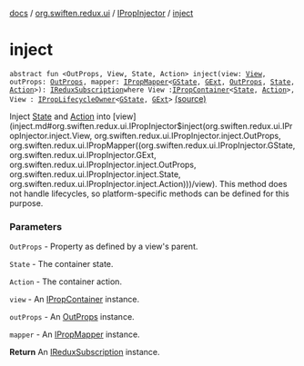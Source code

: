 [docs](../../index.md) / [org.swiften.redux.ui](../index.md) / [IPropInjector](index.md) / [inject](./inject.md)

# inject

`abstract fun <OutProps, View, State, Action> inject(view: `[`View`](inject.md#View)`, outProps: `[`OutProps`](inject.md#OutProps)`, mapper: `[`IPropMapper`](../-i-prop-mapper.md)`<`[`GState`](index.md#GState)`, `[`GExt`](index.md#GExt)`, `[`OutProps`](inject.md#OutProps)`, `[`State`](inject.md#State)`, `[`Action`](inject.md#Action)`>): `[`IReduxSubscription`](../../org.swiften.redux.core/-i-redux-subscription/index.md)` where View : `[`IPropContainer`](../-i-prop-container/index.md)`<`[`State`](inject.md#State)`, `[`Action`](inject.md#Action)`>, View : `[`IPropLifecycleOwner`](../-i-prop-lifecycle-owner/index.md)`<`[`GState`](index.md#GState)`, `[`GExt`](index.md#GExt)`>` [(source)](https://github.com/protoman92/KotlinRedux/tree/master/common/common-ui/src/main/kotlin/org/swiften/redux/ui/Injector.kt#L141)

Inject [State](inject.md#State) and [Action](inject.md#Action) into [view](inject.md#org.swiften.redux.ui.IPropInjector$inject(org.swiften.redux.ui.IPropInjector.inject.View, org.swiften.redux.ui.IPropInjector.inject.OutProps, org.swiften.redux.ui.IPropMapper((org.swiften.redux.ui.IPropInjector.GState, org.swiften.redux.ui.IPropInjector.GExt, org.swiften.redux.ui.IPropInjector.inject.OutProps, org.swiften.redux.ui.IPropInjector.inject.State, org.swiften.redux.ui.IPropInjector.inject.Action)))/view). This method does not handle lifecycles, so
platform-specific methods can be defined for this purpose.

### Parameters

`OutProps` - Property as defined by a view's parent.

`State` - The container state.

`Action` - The container action.

`view` - An [IPropContainer](../-i-prop-container/index.md) instance.

`outProps` - An [OutProps](inject.md#OutProps) instance.

`mapper` - An [IPropMapper](../-i-prop-mapper.md) instance.

**Return**
An [IReduxSubscription](../../org.swiften.redux.core/-i-redux-subscription/index.md) instance.

